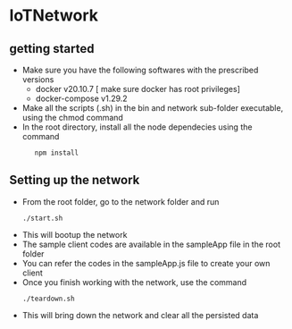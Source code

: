 # IoTNetwork

## getting started

  - Make sure you have the following softwares with the prescribed versions
    - docker v20.10.7 [ make sure docker has root privileges]
    - docker-compose v1.29.2
  - Make all the scripts (.sh) in the bin and network sub-folder executable, using the chmod command
  - In the root directory, install all the node dependecies using the command 
     ```
        npm install     
     ```

## Setting up the network

 - From the root folder, go to the network folder and run
    ```
    ./start.sh
    ```
 - This will bootup the network
 - The sample client codes are available in the sampleApp file in the root folder
 - You can refer the codes in the sampleApp.js file to create your own client
 - Once you finish working with the network, use the command 
   ```
   ./teardown.sh
   ```
 - This will bring down the network and clear all the persisted data